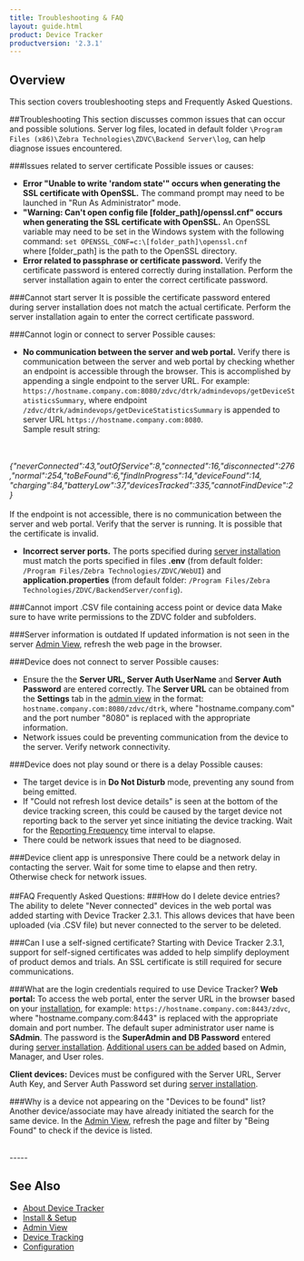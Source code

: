 ```yaml
---
title: Troubleshooting & FAQ
layout: guide.html
product: Device Tracker
productversion: '2.3.1'
---
```

## Overview

This section covers troubleshooting steps and Frequently Asked Questions.


##Troubleshooting
This section discusses common issues that can occur and possible solutions. Server log files, located in default folder `\Program Files (x86)\Zebra Technologies\ZDVC\Backend Server\log`, can help diagnose issues encountered. 

###Issues related to server certificate
Possible issues or causes:
* **Error "Unable to write 'random state'" occurs when generating the SSL certificate with OpenSSL.** The command prompt may need to be launched in "Run As Administrator" mode.
* **"Warning: Can't open config file [folder_path]/openssl.cnf" occurs when generating the SSL certificate with OpenSSL.** An OpenSSL variable may need to be set in the Windows system with the following command:
`set OPENSSL_CONF=c:\[folder_path]\openssl.cnf`<br>
where [folder_path] is the path to the OpenSSL directory.
* **Error related to passphrase or certificate password.** Verify the certificate password is entered correctly during installation. Perform the server installation again to enter the correct certificate password.

###Cannot start server
It is possible the certificate password entered during server installation does not match the actual certificate. Perform the server installation again to enter the correct certificate password.

###Cannot login or connect to server
Possible causes:
* **No communication between the server and web portal.** Verify there is communication between the server and web portal by checking whether an endpoint is accessible through the browser. This is accomplished by appending a single endpoint to the server URL. For example: `https://hostname.company.com:8080/zdvc/dtrk/admindevops/getDeviceStatisticsSummary`, where endpoint `/zdvc/dtrk/admindevops/getDeviceStatisticsSummary` is appended to server URL `https://hostname.company.com:8080`.<br>
Sample result string:
<br>
<br>
<i>
    {"neverConnected":43,"outOfService":8,"connected":16,"disconnected":276,"normal":254,"toBeFound":6,"findInProgress":14,"deviceFound":14,
    "charging":84,"batteryLow":37,"devicesTracked":335,"cannotFindDevice":2}
</i>
<br>
<br>
If the endpoint is not accessible, there is no communication between the server and web portal.  Verify that the server is running. It is possible that the certificate is invalid. 

* **Incorrect server ports.** The ports specified during [server installation](../setup#serverinstallation) must match the ports specified in files **.env** (from default folder: `/Program Files/Zebra Technologies/ZDVC/WebUI`) and **application.properties** (from default folder: `/Program Files/Zebra Technologies/ZDVC/BackendServer/config`). 


###Cannot import .CSV file containing access point or device data
Make sure to have write permissions to the ZDVC folder and subfolders.

###Server information is outdated
If updated information is not seen in the server [Admin View](../admin), refresh the web page in the browser.

###Device does not connect to server
Possible causes:
* Ensure the the **Server URL, Server Auth UserName** and **Server Auth Password** are entered correctly. The **Server URL** can be obtained from the **Settings** tab in the [admin view](../admin) in the format: `hostname.company.com:8080/zdvc/dtrk`, where "hostname.company.com" and the port number "8080" is replaced with the appropriate information.
* Network issues could be preventing communication from the device to the server. Verify network connectivity.

###Device does not play sound or there is a delay
Possible causes:
* The target device is in **Do Not Disturb** mode, preventing any sound from being emitted.
* If "Could not refresh lost device details" is seen at the bottom of the device tracking screen, this could be caused by the target device not reporting back to the server yet since initiating the device tracking. Wait for the [Reporting Frequency](../config) time interval to elapse. 
* There could be network issues that need to be diagnosed.

###Device client app is unresponsive
There could be a network delay in contacting the server. Wait for some time to elapse and then retry. Otherwise check for network issues.
<br>
<br>
##FAQ
Frequently Asked Questions:
###How do I delete device entries?
The ability to delete "Never connected" devices in the web portal was added starting with Device Tracker 2.3.1. This allows devices that have been uploaded (via .CSV file) but never connected to the server to be deleted.

###Can I use a self-signed certificate?
Starting with Device Tracker 2.3.1, support for self-signed certificates was added to help simplify deployment of product demos and trials. An SSL certificate is still required for secure communications.
<br>

###What are the login credentials required to use Device Tracker?
**Web portal:** To access the web portal, enter the server URL in the browser based on your [installation](../setup#serverinstallation), for example: `https://hostname.company.com:8443/zdvc`, where "hostname.company.com:8443" is replaced with the appropriate domain and port number. The default super administrator user name is **SAdmin**. The password is the **SuperAdmin and DB Password** entered during [server installation](../setup#serverinstallation). [Additional users can be added](../admin#manageusers) based on Admin, Manager, and User roles.

**Client devices:** Devices must be configured with the Server URL, Server Auth Key, and Server Auth Password set during [server installation](../setup#serverinstallation).

###Why is a device not appearing on the "Devices to be found" list?
Another device/associate may have already initiated the search for the same device. In the [Admin View](../admin), refresh the page and filter by "Being Found" to check if the device is listed.

<br>
-----

## See Also

* [About Device Tracker](../about)
* [Install & Setup](../setup)
* [Admin View](../admin)
* [Device Tracking](../mgmt)
* [Configuration](../config)
